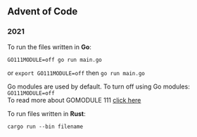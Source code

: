 ## Advent of Code

### 2021

To run the files written in **Go**:

```
GO111MODULE=off go run main.go
```

or `export GO111MODULE=off` then `go run main.go`

Go modules are used by default. To turn off using Go modules: `GO111MODULE=off`  
To read more about GOMODULE 111 <a href="https://maelvls.dev/go111module-everywhere/">click here</a>

To run files written in **Rust**:

```
cargo run --bin filename
```

